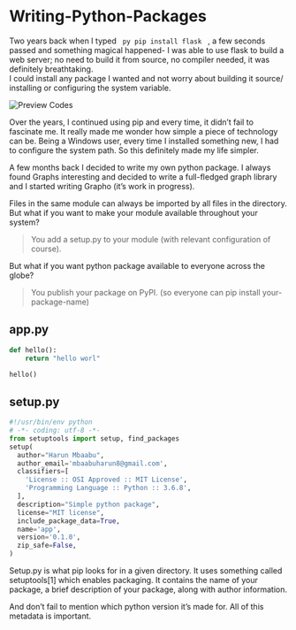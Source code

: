 # Writing-Python-Packages

Two years back when I typed <code> py pip install flask </code> , a few seconds passed and something magical happened- I was able to use flask to build a web server; no need to build it from source, no compiler needed, it was definitely breathtaking.  
I could install any package I wanted and not worry about building it source/ installing or configuring the system variable. 


![Preview Codes](https://github.com/LuxTechAcademy/Writing-Python-Packages/blob/main/Screenshot%20from%202021-01-23%2014-33-41.png)


Over the years, I continued using pip and every time, it didn’t fail to fascinate me. It really made me wonder how simple a piece of technology can be. Being a Windows user, every time I installed something new, I had to configure the system path. So this definitely made my life simpler.

A few months back I decided to write my own python package. I always found Graphs interesting and decided to write a full-fledged graph library and I started writing Grapho (it’s work in progress).


Files in the same module can always be imported by all files in the directory. But what if you want to make your module available throughout your system? 

> You add a setup.py to your module (with relevant configuration of course). 

But what if you want python package available to everyone across the globe?

> You publish your package on PyPI. (so everyone can pip install your-package-name) 


## app.py
~~~python
def hello():
	return "hello worl"

hello()
~~~

## setup.py
~~~python
#!/usr/bin/env python
# -*- coding: utf-8 -*-
from setuptools import setup, find_packages
setup(
  author="Harun Mbaabu",
  author_email='mbaabuharun8@gmail.com',
  classifiers=[
    'License :: OSI Approved :: MIT License',
    'Programming Language :: Python :: 3.6.8',
  ],
  description="Simple python package",
  license="MIT license",
  include_package_data=True,
  name='app',
  version='0.1.0',
  zip_safe=False,
)
~~~


Setup.py is what pip looks for in a given directory. It uses something called setuptools[1] which enables packaging. It contains the name of your package, a brief description of your package, along with author information.

And don’t fail to mention which python version it’s made for. All of this metadata is important.


